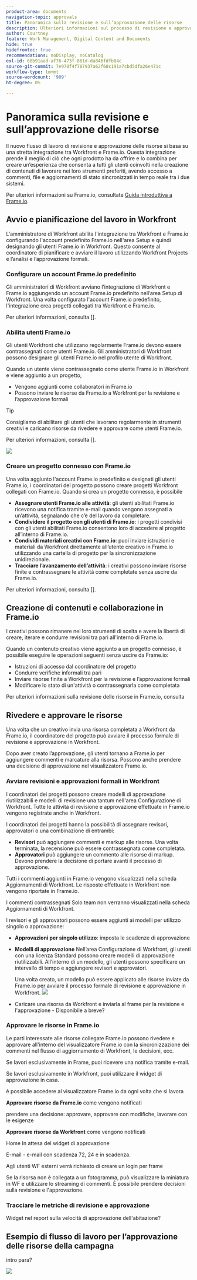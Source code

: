 ```yaml
---
product-area: documents
navigation-topic: approvals
title: Panoramica sulla revisione e sull’approvazione delle risorse
description: Ulteriori informazioni sul processo di revisione e approvazione formale in Workfront.
author: Courtney
feature: Work Management, Digital Content and Documents
hide: true
hidefromtoc: true
recommendations: noDisplay, noCatalog
exl-id: 68b91aad-af76-473f-861d-da846fdfb84c
source-git-commit: 7e970f4f707937a62f68c191a7cbd5dfa26e471c
workflow-type: tm+mt
source-wordcount: '909'
ht-degree: 0%

---
```


# Panoramica sulla revisione e sull’approvazione delle risorse

Il nuovo flusso di lavoro di revisione e approvazione delle risorse si basa su una stretta integrazione tra Workfront e Frame.io. Questa integrazione prende il meglio di ciò che ogni prodotto ha da offrire e lo combina per creare un’esperienza che consenta a tutti gli utenti coinvolti nella creazione di contenuti di lavorare nei loro strumenti preferiti, avendo accesso a commenti, file e aggiornamenti di stato sincronizzati in tempo reale tra i due sistemi.

Per ulteriori informazioni su Frame.io, consultate [Guida introduttiva a Frame.io](https://support.frame.io/en/collections/49298-getting-started).

## Avvio e pianificazione del lavoro in Workfront

L&#39;amministratore di Workfront abilita l&#39;integrazione tra Workfront e Frame.io configurando l&#39;account predefinito Frame.io nell&#39;area Setup e quindi designando gli utenti Frame.io in Workfront. Questo consente al coordinatore di pianificare e avviare il lavoro utilizzando Workfront Projects e l’analisi e l’approvazione formali.

### Configurare un account Frame.io predefinito

Gli amministratori di Workfront avviano l’integrazione di Workfront e Frame.io aggiungendo un account Frame.io predefinito nell’area Setup di Workfront. Una volta configurato l&#39;account Frame.io predefinito, l&#39;integrazione crea progetti collegati tra Workfront e Frame.io.

Per ulteriori informazioni, consulta [].

<!-- in procedure article we need to cover how groups work with projects and how the frame account is associated with a group. And that accounts other than the default can be added on a 1:1 basis using the dev token. -->

### Abilita utenti Frame.io

Gli utenti Workfront che utilizzano regolarmente Frame.io devono essere contrassegnati come utenti Frame.io. Gli amministratori di Workfront possono designare gli utenti Frame.io nel profilo utente di Workfront.

Quando un utente viene contrassegnato come utente Frame.io in Workfront e viene aggiunto a un progetto,

* Vengono aggiunti come collaboratori in Frame.io
* Possono inviare le risorse da Frame.io a Workfront per la revisione e l’approvazione formali

>[!TIP]
>
>Consigliamo di abilitare gli utenti che lavorano regolarmente in strumenti creativi e caricano risorse da rivedere e approvare come utenti Frame.io.


Per ulteriori informazioni, consulta [].

![](assets/Frame-enabled-user.png)


### Creare un progetto connesso con Frame.io

Una volta aggiunto l&#39;account Frame.io predefinito e designati gli utenti Frame.io, i coordinatori del progetto possono creare progetti Workfront collegati con Frame.io. Quando si crea un progetto connesso, è possibile

* **Assegnare utenti Frame.io alle attività**: gli utenti abilitati Frame.io ricevono una notifica tramite e-mail quando vengono assegnati a un’attività, segnalando che c’è del lavoro da completare.
* **Condividere il progetto con gli utenti di Frame.io**: i progetti condivisi con gli utenti abilitati Frame.io consentono loro di accedere al progetto all’interno di Frame.io.
* **Condividi materiali creativi con Frame.io**: puoi inviare istruzioni e materiali da Workfront direttamente all’utente creativo in Frame.io utilizzando una cartella di progetto per la sincronizzazione unidirezionale.
* **Tracciare l’avanzamento dell’attività**: i creativi possono inviare risorse finite e contrassegnare le attività come completate senza uscire da Frame.io.

Per ulteriori informazioni, consulta [].

<!--Preassign approval templates to tasks coming in the future-->


## Creazione di contenuti e collaborazione in Frame.io

I creativi possono rimanere nei loro strumenti di scelta e avere la libertà di creare, iterare e condurre revisioni tra pari all&#39;interno di Frame.io.

Quando un contenuto creativo viene aggiunto a un progetto connesso, è possibile eseguire le operazioni seguenti senza uscire da Frame.io:

* Istruzioni di accesso dal coordinatore del progetto
* Condurre verifiche informali tra pari
* Inviare risorse finite a Workfront per la revisione e l’approvazione formali
* Modificare lo stato di un&#39;attività o contrassegnarla come completata
<!-- * Notification of decision
* Upload new versions of connected assets marked as needs more work < will automatically connect>-->

Per ulteriori informazioni sulla revisione delle risorse in Frame.io, consulta

## Rivedere e approvare le risorse

Una volta che un creativo invia una risorsa completata a Workfront da Frame.io, il coordinatore del progetto può avviare il processo formale di revisione e approvazione in Workfront.

Dopo aver creato l’approvazione, gli utenti tornano a Frame.io per aggiungere commenti e marcature alla risorsa. Possono anche prendere una decisione di approvazione nel visualizzatore Frame.io.

### Avviare revisioni e approvazioni formali in Workfront

I coordinatori dei progetti possono creare modelli di approvazione riutilizzabili e modelli di revisione una tantum nell&#39;area Configurazione di Workfront. Tutte le attività di revisione e approvazione effettuate in Frame.io vengono registrate anche in Workfront.

I coordinatori dei progetti hanno la possibilità di assegnare revisori, approvatori o una combinazione di entrambi:

* **Revisori** può aggiungere commenti e markup alle risorse. Una volta terminata, la recensione può essere contrassegnata come completata. <!--example of when to add reviewers-->
* **Approvatori** può aggiungere un commento alle risorse di markup. Devono prendere la decisione di portare avanti il processo di approvazione.



Tutti i commenti aggiunti in Frame.io vengono visualizzati nella scheda Aggiornamenti di Workfront. Le risposte effettuate in Workfront non vengono riportate in Frame.io.

I commenti contrassegnati Solo team non verranno visualizzati nella scheda Aggiornamenti di Workfront.

I revisori e gli approvatori possono essere aggiunti ai modelli per utilizzo singolo o approvazione:

<!--can also assign teams and set deadline-->

* **Approvazioni per singolo utilizzo**: imposta le scadenze di approvazione

* **Modelli di approvazione**
Nell’area Configurazione di Workfront, gli utenti con una licenza Standard possono creare modelli di approvazione riutilizzabili. All’interno di un modello, gli utenti possono specificare un intervallo di tempo e aggiungere revisori e approvatori. <!--do we want to mention any upcoming plans here? -->

  Una volta creato, un modello può essere applicato alle risorse inviate da Frame.io per avviare il processo formale di revisione e approvazione in Workfront.
  ![](assets/assign-template.png)

<!-- can set timreframe which calculates deadline once approval is started. >

    For more information, see [Create and manage Approval Templates](/)<!--don't forget link-->

* Caricare una risorsa da Workfront e inviarla al frame per la revisione e l&#39;approvazione - Disponibile a breve?

### Approvare le risorse in Frame.io

Le parti interessate alle risorse collegate Frame.io possono rivedere e approvare all&#39;interno del visualizzatore Frame.io con la sincronizzazione dei commenti nel flusso di aggiornamento di Workfront, le decisioni, ecc.

<!-- include screenshot from frame.io-->

Se lavori esclusivamente in Frame, puoi ricevere una notifica tramite e-mail.

Se lavori esclusivamente in Workfront, puoi utilizzare il widget di approvazione in casa.

è possibile accedere al visualizzatore Frame.io da ogni volta che si lavora

**Approvare risorse da Frame.io**
come vengono notificati

prendere una decisione: approvare, approvare con modifiche, lavorare con le esigenze

**Approvare risorse da Workfront**
come vengono notificati

Home In attesa del widget di approvazione

E-mail - e-mail con scadenza 72, 24 e in scadenza.

Agli utenti WF esterni verrà richiesto di creare un login per frame

Se la risorsa non è collegata a un fotogramma, può visualizzare la miniatura in WF e utilizzare lo streaming di commenti. È possibile prendere decisioni sulla revisione e l&#39;approvazione.

<!-- upload assets directly to workfront to be reviewed in Frame.io/ Will have to send manually at first

Reviewer/approver needs to go through email to get to frame vier
-->


### Tracciare le metriche di revisione e approvazione

Widget nel report sulla velocità di approvazione dell&#39;abitazione?

<!--
### Published approved assets to Adobe Experience Manager Assets

Use the native integration to send approved assets to AEM.
-->


## Esempio di flusso di lavoro per l’approvazione delle risorse della campagna

intro para?

![](assets/example-workflow.png) <!-- probbly need a different version of this but add something similar rather than typing all out?-->
